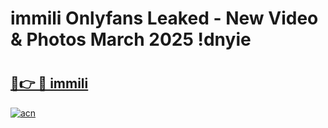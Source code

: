 # immili Onlyfans Leaked - New Video & Photos March 2025 !dnyie

# <h2><a href="https://fo23jy.iuczelnia.edu.pl?title=immili&ref=dnyie">🔗👉 🔴 immili</a></h2>

[![acn](https://github.com/user-attachments/assets/0f9c940e-d8b0-45ae-aac7-cd30a18b3e1c)](https://fo23jy.iuczelnia.edu.pl?title=immili&ref=dnyie)

